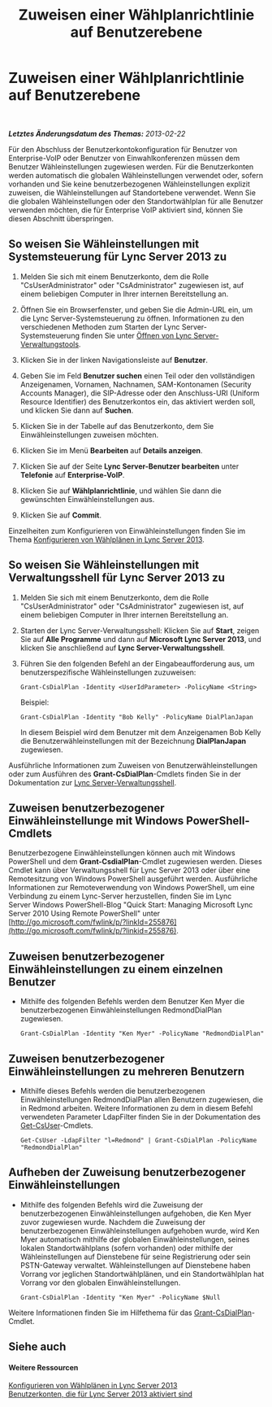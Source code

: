 ﻿---
title: Zuweisen einer Wählplanrichtlinie auf Benutzerebene
TOCTitle: Zuweisen einer Wählplanrichtlinie auf Benutzerebene
ms:assetid: 9fea861f-7770-4cae-9b1f-2a960595bfc9
ms:mtpsurl: https://technet.microsoft.com/de-de/library/JJ688156(v=OCS.15)
ms:contentKeyID: 49890864
ms.date: 05/19/2016
mtps_version: v=OCS.15
ms.translationtype: HT
---

# Zuweisen einer Wählplanrichtlinie auf Benutzerebene

 

_**Letztes Änderungsdatum des Themas:** 2013-02-22_

Für den Abschluss der Benutzerkontokonfiguration für Benutzer von Enterprise-VoIP oder Benutzer von Einwahlkonferenzen müssen dem Benutzer Wähleinstellungen zugewiesen werden. Für die Benutzerkonten werden automatisch die globalen Wähleinstellungen verwendet oder, sofern vorhanden und Sie keine benutzerbezogenen Wähleinstellungen explizit zuweisen, die Wähleinstellungen auf Standortebene verwendet. Wenn Sie die globalen Wähleinstellungen oder den Standortwählplan für alle Benutzer verwenden möchten, die für Enterprise VoIP aktiviert sind, können Sie diesen Abschnitt überspringen.

## So weisen Sie Wähleinstellungen mit Systemsteuerung für Lync Server 2013 zu

1.  Melden Sie sich mit einem Benutzerkonto, dem die Rolle "CsUserAdministrator" oder "CsAdministrator" zugewiesen ist, auf einem beliebigen Computer in Ihrer internen Bereitstellung an.

2.  Öffnen Sie ein Browserfenster, und geben Sie die Admin-URL ein, um die Lync Server-Systemsteuerung zu öffnen. Informationen zu den verschiedenen Methoden zum Starten der Lync Server-Systemsteuerung finden Sie unter [Öffnen von Lync Server-Verwaltungstools](lync-server-2013-open-lync-server-administrative-tools.md).

3.  Klicken Sie in der linken Navigationsleiste auf **Benutzer**.

4.  Geben Sie im Feld **Benutzer suchen** einen Teil oder den vollständigen Anzeigenamen, Vornamen, Nachnamen, SAM-Kontonamen (Security Accounts Manager), die SIP-Adresse oder den Anschluss-URI (Uniform Resource Identifier) des Benutzerkontos ein, das aktiviert werden soll, und klicken Sie dann auf **Suchen**.

5.  Klicken Sie in der Tabelle auf das Benutzerkonto, dem Sie Einwähleinstellungen zuweisen möchten.

6.  Klicken Sie im Menü **Bearbeiten** auf **Details anzeigen**.

7.  Klicken Sie auf der Seite **Lync Server-Benutzer bearbeiten** unter **Telefonie** auf **Enterprise-VoIP**.

8.  Klicken Sie auf **Wählplanrichtlinie**, und wählen Sie dann die gewünschten Einwähleinstellungen aus.

9.  Klicken Sie auf **Commit**.

Einzelheiten zum Konfigurieren von Einwähleinstellungen finden Sie im Thema [Konfigurieren von Wählplänen in Lync Server 2013](lync-server-2013-configuring-dial-plans.md).

## So weisen Sie Wähleinstellungen mit Verwaltungsshell für Lync Server 2013 zu

1.  Melden Sie sich mit einem Benutzerkonto, dem die Rolle "CsUserAdministrator" oder "CsAdministrator" zugewiesen ist, auf einem beliebigen Computer in Ihrer internen Bereitstellung an.

2.  Starten der Lync Server-Verwaltungsshell: Klicken Sie auf **Start**, zeigen Sie auf **Alle Programme** und dann auf **Microsoft Lync Server 2013**, und klicken Sie anschließend auf **Lync Server-Verwaltungsshell**.

3.  Führen Sie den folgenden Befehl an der Eingabeaufforderung aus, um benutzerspezifische Wähleinstellungen zuzuweisen:
    
        Grant-CsDialPlan -Identity <UserIdParameter> -PolicyName <String>
    
    Beispiel:
    
        Grant-CsDialPlan -Identity "Bob Kelly" -PolicyName DialPlanJapan
    
    In diesem Beispiel wird dem Benutzer mit dem Anzeigenamen Bob Kelly die Benutzerwähleinstellungen mit der Bezeichnung **DialPlanJapan** zugewiesen.

Ausführliche Informationen zum Zuweisen von Benutzerwähleinstellungen oder zum Ausführen des **Grant-CsDialPlan**-Cmdlets finden Sie in der Dokumentation zur [Lync Server-Verwaltungsshell](lync-server-2013-lync-server-management-shell.md).

## Zuweisen benutzerbezogener Einwähleinstellunge mit Windows PowerShell-Cmdlets

Benutzerbezogene Einwähleinstellungen können auch mit Windows PowerShell und dem **Grant-CsdialPlan**-Cmdlet zugewiesen werden. Dieses Cmdlet kann über Verwaltungsshell für Lync Server 2013 oder über eine Remotesitzung von Windows PowerShell ausgeführt werden. Ausführliche Informationen zur Remoteverwendung von Windows PowerShell, um eine Verbindung zu einem Lync-Server herzustellen, finden Sie im Lync Server Windows PowerShell-Blog "Quick Start: Managing Microsoft Lync Server 2010 Using Remote PowerShell" unter [http://go.microsoft.com/fwlink/p/?linkId=255876](http://go.microsoft.com/fwlink/p/?linkid=255876).

## Zuweisen benutzerbezogener Einwähleinstellungen zu einem einzelnen Benutzer

  - Mithilfe des folgenden Befehls werden dem Benutzer Ken Myer die benutzerbezogenen Einwähleinstellungen RedmondDialPlan zugewiesen.
    
        Grant-CsDialPlan -Identity "Ken Myer" -PolicyName "RedmondDialPlan"

## Zuweisen benutzerbezogener Einwähleinstellungen zu mehreren Benutzern

  - Mithilfe dieses Befehls werden die benutzerbezogenen Einwähleinstellungen RedmondDialPlan allen Benutzern zugewiesen, die in Redmond arbeiten. Weitere Informationen zu dem in diesem Befehl verwendeten Parameter LdapFilter finden Sie in der Dokumentation des [Get-CsUser](https://docs.microsoft.com/en-us/powershell/module/skype/Get-CsUser)-Cmdlets.
    
        Get-CsUser -LdapFilter "l=Redmond" | Grant-CsDialPlan -PolicyName "RedmondDialPlan"

## Aufheben der Zuweisung benutzerbezogener Einwähleinstellungen

  - Mithilfe des folgenden Befehls wird die Zuweisung der benutzerbezogenen Einwähleinstellungen aufgehoben, die Ken Myer zuvor zugewiesen wurde. Nachdem die Zuweisung der benutzerbezogenen Einwähleinstellungen aufgehoben wurde, wird Ken Myer automatisch mithilfe der globalen Einwähleinstellungen, seines lokalen Standortwählplans (sofern vorhanden) oder mithilfe der Wähleinstellungen auf Dienstebene für seine Registrierung oder sein PSTN-Gateway verwaltet. Wähleinstellungen auf Dienstebene haben Vorrang vor jeglichen Standortwählplänen, und ein Standortwählplan hat Vorrang vor den globalen Einwähleinstellungen.
    
        Grant-CsDialPlan -Identity "Ken Myer" -PolicyName $Null

Weitere Informationen finden Sie im Hilfethema für das [Grant-CsDialPlan](grant-csdialplan.md)-Cmdlet.

## Siehe auch

#### Weitere Ressourcen

[Konfigurieren von Wählplänen in Lync Server 2013](lync-server-2013-configuring-dial-plans.md)  
[Benutzerkonten, die für Lync Server 2013 aktiviert sind](lync-server-2013-user-accounts-enabled-for-lync-server.md)

